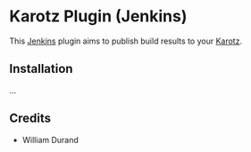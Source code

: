 Karotz Plugin (Jenkins)
=======================

This [Jenkins](http://jenkins-ci.org/) plugin aims to publish build results to your [Karotz](http://www.karotz.com/).


Installation
------------

...


Credits
-------

* William Durand
